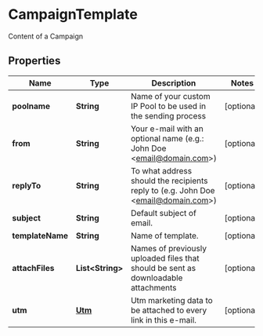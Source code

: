 

# CampaignTemplate

Content of a Campaign
## Properties

Name | Type | Description | Notes
------------ | ------------- | ------------- | -------------
**poolname** | **String** | Name of your custom IP Pool to be used in the sending process |  [optional]
**from** | **String** | Your e-mail with an optional name (e.g.: John Doe &lt;email@domain.com&gt;) |  [optional]
**replyTo** | **String** | To what address should the recipients reply to (e.g. John Doe &lt;email@domain.com&gt;) |  [optional]
**subject** | **String** | Default subject of email. |  [optional]
**templateName** | **String** | Name of template. |  [optional]
**attachFiles** | **List&lt;String&gt;** | Names of previously uploaded files that should be sent as downloadable attachments |  [optional]
**utm** | [**Utm**](Utm.md) | Utm marketing data to be attached to every link in this e-mail. |  [optional]



